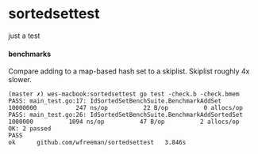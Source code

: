 sortedsettest
=============

just a test

#### benchmarks
Compare adding to a map-based hash set to a skiplist. Skiplist roughly 4x slower.

~~~
(master ✗) wes-macbook:sortedsettest go test -check.b -check.bmem
PASS: main_test.go:17: IdSortedSetBenchSuite.BenchmarkAddSet	10000000	       247 ns/op	      22 B/op	       0 allocs/op
PASS: main_test.go:26: IdSortedSetBenchSuite.BenchmarkAddSortedSet	 1000000	      1094 ns/op	      47 B/op	       2 allocs/op
OK: 2 passed
PASS
ok  	github.com/wfreeman/sortedsettest	3.846s
~~~
